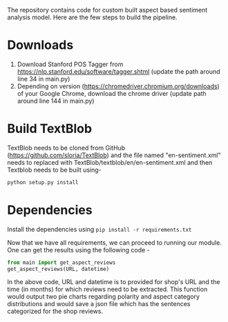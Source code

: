 The repository contains code for custom built aspect based sentiment analysis model. Here are the few steps to build the pipeline.

# Downloads
1. Download Stanford POS Tagger from https://nlp.stanford.edu/software/tagger.shtml (update the path around line 34 in main.py)
2. Depending on version (https://chromedriver.chromium.org/downloads) of your Google Chrome, download the chrome driver (update path around line 144 in main.py)

# Build TextBlob
TextBlob needs to be cloned from GitHub (https://github.com/sloria/TextBlob) and the file named "en-sentiment.xml" needs to replaced with TextBlob/textblob/en/en-sentiment.xml and then Textblob needs to be built using-

```python
python setup.py install
```

# Dependencies
Install the dependencies using `pip install -r requirements.txt`

Now that we have all requirements, we can proceed to running our module. One can get the results using the following code - 

```python
from main import get_aspect_reviews
get_aspect_reviews(URL, datetime)
```
In the above code, URL and datetime is to provided for shop's URL and the time (in months) for which reviews need to be extracted. This function would output two pie charts regarding polarity and aspect category distributions and would save a json file which has the sentences categorized for the shop reviews.
